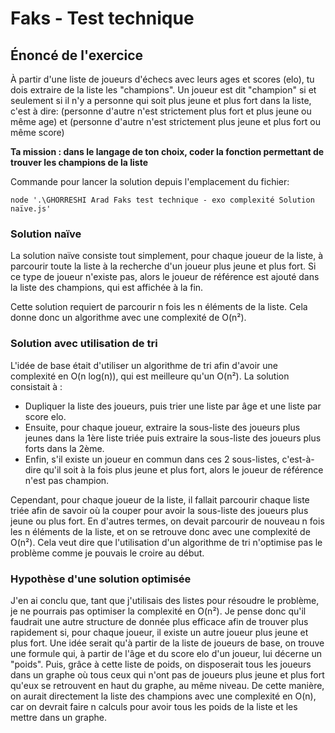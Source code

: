# Faks - Test technique

## Énoncé de l'exercice
À partir d'une liste de joueurs d'échecs avec leurs ages et scores (elo), tu dois extraire de la liste les "champions".
Un joueur est dit "champion" si et seulement si il n'y a personne qui soit plus jeune et plus fort dans la liste, c'est à dire:
(personne d'autre n'est strictement plus fort et plus jeune ou même age) et
(personne d'autre n'est strictement plus jeune et plus fort ou même score)

**Ta mission : dans le langage de ton choix, coder la fonction permettant de trouver les champions de la liste**

Commande pour lancer la solution depuis l'emplacement du fichier:
```console
node '.\GHORRESHI Arad Faks test technique - exo complexité Solution naïve.js'
```

### Solution naïve
La solution naïve consiste tout simplement, pour chaque joueur de la liste, à parcourir toute la liste à la recherche d'un joueur plus jeune et plus fort. Si ce type de joueur n'existe pas, alors le joueur de référence est ajouté dans la liste des champions, qui est affichée à la fin.

Cette solution requiert de parcourir n fois les n éléments de la liste. Cela donne donc un algorithme avec une complexité de O(n²).

### Solution avec utilisation de tri
L'idée de base était d'utiliser un algorithme de tri afin d'avoir une complexité en O(n log(n)), qui est meilleure qu'un O(n²).
La solution consistait à :
- Dupliquer la liste des joueurs, puis trier une liste par âge et une liste par score elo.
- Ensuite, pour chaque joueur, extraire la sous-liste des joueurs plus jeunes dans la 1ère liste triée puis extraire la sous-liste des joueurs plus forts dans la 2ème.
- Enfin, s'il existe un joueur en commun dans ces 2 sous-listes, c'est-à-dire qu'il soit à la fois 
plus jeune et plus fort, alors le joueur de référence n'est pas champion.

Cependant, pour chaque joueur de la liste, il fallait parcourir chaque liste triée afin de savoir où la couper pour avoir la sous-liste des joueurs plus jeune ou plus fort. En d'autres termes, on devait parcourir de nouveau n fois les n éléments de la liste, et on se retrouve donc avec une complexité de O(n²).
Cela veut dire que l'utilisation d'un algorithme de tri n'optimise pas le problème comme je pouvais le croire au début.

### Hypothèse d'une solution optimisée
J'en ai conclu que, tant que j'utilisais des listes pour résoudre le problème, je ne pourrais pas optimiser la complexité en O(n²).
Je pense donc qu'il faudrait une autre structure de donnée plus efficace afin de trouver plus rapidement si, pour chaque joueur, il existe un autre joueur plus jeune et plus fort.
Une idée serait qu'à partir de la liste de joueurs de base, on trouve une formule qui, à partir de l'âge et du score elo d'un joueur, lui décerne un "poids".
Puis, grâce à cette liste de poids, on disposerait tous les joueurs dans un graphe où tous ceux qui n'ont pas de joueurs plus jeune et plus fort qu'eux se retrouvent en haut du graphe, au même niveau.
De cette manière, on aurait directement la liste des champions avec une complexité en O(n), car on devrait faire n calculs pour avoir tous les poids de la liste et les mettre dans un graphe.

